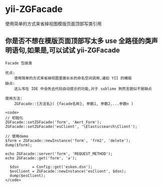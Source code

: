 # yii-ZGFacade
使用简单的方式来省掉视图模版页面顶部写类引用

## 你是否不想在模版页面顶部写太多 use 全路径的类声明语句,如果是,可以试试 yii-ZGFacade

```
Facade 包装类

优点:
    使用简单的方式来省掉视图里面长长的命名空间调用,诸如 YII 的模版
缺点:
    这么写在 IDE 中会失去代码自动提示的功能,对于 sublime 狗而言貌似不是缺点

使用方法:
    ZGFacade::{方法名}( {facade名称}, 参数1, 参数2,...参数n )

<code>
// 初始化
ZGFacade::setZGFacade('form', 'Aert_Form');
ZGFacade::setZGFacade('esClient', '\Elasticsearch\Client');

// 使用demo
$form = ZGFacade::newInstance('form', 'frm2', 'delete');
dump($form);

echo ZGFacade::server('form', 'REQUEST_METHOD');
echo ZGFacade::get('form', 'a');

  $dsn      = Config::get('esken.dsn');
  $esClient = ZGFacade::newInstance('esClient', $dsn);
  dump($esClient);
</code>
```